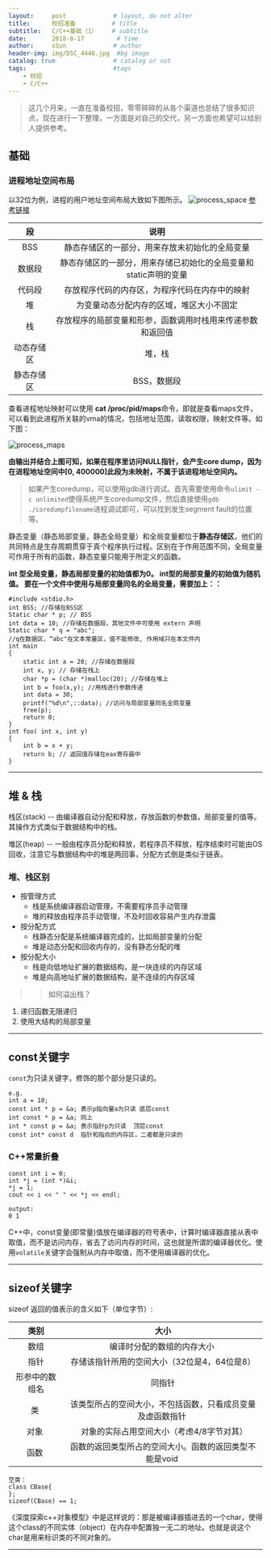 ```yaml
---
layout:     post             # layout, do not alter
title:      校招准备          # title
subtitle:   C/C++基础（1）    # subtitle
date:       2018-8-17         # time
author:     xSun             # author
header-img: img/DSC_4446.jpg  #bg image
catalog: true                # catalog or not
tags:                        #tags
    - 校招
    - C/C++
---
```


> 这几个月来，一直在准备校招，零零碎碎的从各个渠道也总结了很多知识点，现在进行一下整理，一方面是对自己的交代，另一方面也希望可以给别人提供参考。

## 基础

### 进程地址空间布局
以32位为例，进程的用户地址空间布局大致如下图所示。
![process_space](https://site-images-1256908946.cos.ap-shanghai.myqcloud.com/process_space.jpg)
[参考链接][2]

段|说明
:----:|:------------------------------------:
BSS |	静态存储区的一部分，用来存放未初始化的全局变量
数据段|	静态存储区的一部分，用来存储已初始化的全局变量和static声明的变量
代码段|存放程序代码的内存区，为程序代码在内存中的映射
堆|	为变量动态分配内存的区域，堆区大小不固定
栈|存放程序的局部变量和形参，函数调用时栈用来传递参数和返回值
动态存储区|堆，栈
静态存储区|BSS，数据段

查看进程地址映射可以使用 **cat /proc/pid/maps**命令，即就是查看maps文件，可以看到此进程所关联的vma的情况，包括地址范围，读取权限，映射文件等。如下图：

![process_maps](https://site-images-1256908946.cos.ap-shanghai.myqcloud.com/process_maps.png)

**由输出并结合上图可知，如果在程序里访问NULL指针，会产生core dump，因为在进程地址空间中[0, 400000]此段为未映射，不属于该进程地址空间内。**

> 如果产生coredump，可以使用gdb进行调试。首先需要使用命令`ulimit -c unlimited`使得系统产生coredump文件，然后直接使用`gdb ./coredumpfilename`进程调试即可，可以找到发生segment fault的位置等。

静态变量（静态局部变量，静态全局变量）和全局变量都位于**静态存储区**，他们的共同特点是生存周期贯穿于真个程序执行过程。区别在于作用范围不同，全局变量可作用于所有的函数，静态变量只能用于所定义的函数。

**int 型全局变量，静态局部变量的初始值都为0。
int型的局部变量的初始值为随机值。
要在一个文件中使用与局部变量同名的全局变量，需要加上：：**



```
#include <stdio.h>
int BSS; //存储在BSS区
Static char * p; // BSS
int data = 10; //存储在数据段，其他文件中可使用 extern 声明
Static char * q = "abc"; 
//q在数据区，“abc"在文本常量区，值不能修改, 作用域只在本文件内
int main
{
	static int a = 20; //存储在数据段
	int x, y; // 存储在栈上
	char *p = (char *)malloc(20); //存储在堆上
	int b = foo(x,y); //用栈进行参数传递
	int data = 30;
	printf("%d\n",::data); //访问与局部变量同名全局变量
	free(p);
	return 0;
}
int foo( int x, int y)
{
	int b = x + y;
	return b; // 返回值存储在eax寄存器中
}

```
---

## 堆 & 栈
栈区(stack) -- 由编译器自动分配和释放，存放函数的参数值，局部变量的值等。其操作方式类似于数据结构中的栈。

堆区(heap) -- 一般由程序员分配和释放，若程序员不释放，程序结束时可能由OS回收，注意它与数据结构中的堆是两回事，分配方式倒是类似于链表。

### 堆、栈区别
- 按管理方式 
	- 栈是系统编译器启动管理，不需要程序员手动管理
	- 堆的释放由程序员手动管理，不及时回收容易产生内存泄露
- 按分配方式 
	- 栈静态分配是系统编译器完成的，比如局部变量的分配
	- 堆是动态分配和回收内存的，没有静态分配的堆
- 按分配大小 
	- 栈是向低地址扩展的数据结构，是一块连续的内存区域
   - 堆是向高地址扩展的数据结构，是不连续的内存区域

> > 如何溢出栈？
 1. 递归函数无限递归
 2. 使用大结构的局部变量

---

## const关键字
`const`为只读关键字，修饰的那个部分是只读的。

```
e.g.
int a = 10;
const int * p = &a; 表示p指向量a为只读 底层const
int const * p = &a; 同上
int * const p = &a; 表示指针p为只读  顶层const
const int* const d  指针和指向的内存区，二者都是只读的
```
### C++常量折叠

```
const int i = 0;
int *j = (int *)&i;
*j = 1;
cout << i << " " << *j << endl;

output:
0 1
```
C++中，const变量(即常量)值放在编译器的符号表中，计算时编译器直接从表中取值，而不是访问内存，省去了访问内存的时间，这也就是所谓的编译器优化。使用`volatile`关键字会强制从内存中取值，而不使用编译器的优化。

---

## sizeof关键字
sizeof 返回的值表示的含义如下（单位字节）:

类别|大小
:---:|:---:
数组 | 编译时分配的数组的内存大小 
指针 | 存储该指针所用的空间大小（32位是4，64位是8）
形参中的数组名 | 同指针
类   | 该类型所占的空间大小，不包括函数，只看成员变量及虚函数指针 
对象 | 对象的实际占用空间大小（考虑4/8字节对其）
函数 | 函数的返回类型所占的空间大小。函数的返回类型不能是void 

```
空类：
class CBase{
};
sizeof(CBase) == 1;
```
《深度探索c++对象模型》中是这样说的：那是被编译器插进去的一个char，使得这个class的不同实体（object）在内存中配置独一无二的地址。也就是说这个char是用来标识类的不同对象的。

---


[^_^]: refs here:

[1]:http://www.xsun24.top/
[2]:http://www.cnblogs.com/clover-toeic/p/3754433.html
